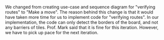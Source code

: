 We changed from creating use-case and sequence diagram for "verifying routes" to "Make a move". The reason behind this change is that it
would have taken more time for us to implement code for "verifying routes".
In our implementation, the code can only detect the borders of the board, and not any barriers of tiles. Prof. Mark said that it is fine
for this iteration. However, we have to pick up pace for the next iteration.

